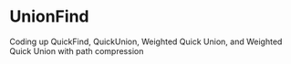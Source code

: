# UnionFind
Coding up QuickFind, QuickUnion, Weighted Quick Union, and Weighted Quick Union with path compression
